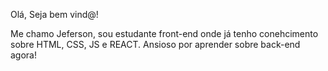 Olá, Seja bem vind@!

Me chamo Jeferson, sou estudante front-end onde já tenho conehcimento sobre HTML, CSS, JS e REACT.
Ansioso por aprender sobre back-end agora! 




